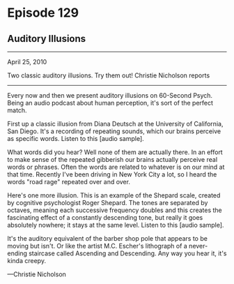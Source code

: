 # Episode 129

## Auditory Illusions

---

April 25, 2010

Two classic auditory illusions. Try them out! Christie Nicholson reports

---

Every now and then we present auditory illusions on 60-Second Psych. Being an audio podcast about human perception, it's sort of the perfect match.

First up a classic illusion from Diana Deutsch at the University of California, San Diego. It's a recording of repeating sounds, which our brains perceive as specific words. Listen to this [audio sample].

What words did you hear? Well none of them are actually there. In an effort to make sense of the repeated gibberish our brains actually perceive real words or phrases. Often the words are related to whatever is on our mind at that time. Recently I've been driving in New York City a lot, so I heard the words "road rage" repeated over and over.

Here's one more illusion. This is an example of the Shepard scale, created by cognitive psychologist Roger Shepard. The tones are separated by octaves, meaning each successive frequency doubles and this creates the fascinating effect of a constantly descending tone, but really it goes absolutely nowhere; it stays at the same level. Listen to this [audio sample].

It's the auditory equivalent of the barber shop pole that appears to be moving but isn't. Or like the artist M.C. Escher's lithograph of a never-ending staircase called Ascending and Descending. Any way you hear it, it's kinda creepy.

—Christie Nicholson

